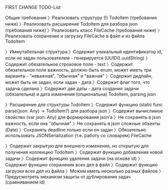 FIRST CHANGE TODO-List

Общие требования
〉Реализовать структуру (!) TodoItem (требования ниже)
〉Реализовать расширение TodoItem для разбора json (требования ниже)
〉Реализовать класс FileCache (требования ниже)
〉Реализовать сохранение и загрузку FileCache в файл и из файла
TodoItem

〉Иммутабельная структура
〉Содержит уникальный идентификатор id, если не задан пользователем - генерируется (UUID().uuidString)
〉Содержит обязательное строковое поле - text
〉Содержит обязательное поле важность, должно быть enum, может иметь три варианта - "неважная", "обычная" и "важная"
〉Содержит дедлайн, может быть не задан, если задан - дата
〉Содержит флаг того, что задача сделана
〉Содержит две даты - дата создания задачи (обязательна) и дата изменения (опциональна)
TodoItem, parsing json

〉Расширение для структуры TodoItem
〉Содержит функцию (static func parse(json: Any) -> TodoItem?) для разбора json
〉Содержит вычислимое свойство (var json: Any) для формирования json'а
〉Не сохранять в json важность, если она "обычная"
〉Не сохранять в json сложные объекты (Date)
〉Сохранять deadline только если он задан
〉Обязательно использовать JSONSerialization (т.е. работу со словарем)
FileCache

〉Содержит закрытую для внешнего изменения, но открытую для получения коллекцию TodoItem
〉Содержит функцию добавления новой задачи
〉Содержит функцию удаления задачи (на основе id)
〉Содержит функцию сохранения всех дел в файл
〉Содержит функцию загрузки всех дел из файла
〉Можем иметь несколько разных файлов
〉Предусмотреть механизм защиты от дублирования задач (сравниванием id)
